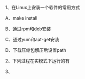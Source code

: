 1、在Linux上安装一个软件的常用方式

A、make install

B、通过rpm和deb安装

C、通过yum和apt-get安装

D、下载压缩包解压后设置path

2、下列过程在实模式下运行的有

3、